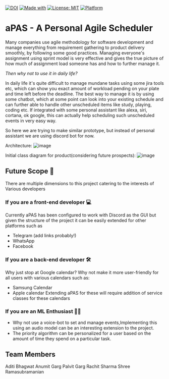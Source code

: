 [![DOI](https://zenodo.org/badge/DOI/10.5281/zenodo.5528822.svg)](https://doi.org/10.5281/zenodo.5528822)
[![Made with](https://img.shields.io/badge/Made%20with-Java-blue)](https://www.java.com/en/)
[![License: MIT](https://img.shields.io/badge/license-MIT-green)](https://github.com/elric97/CalBot/blob/master/LICENSE)
[![Platform](https://img.shields.io/badge/platform-discord-blue)](https://discord.com/)
# aPAS - A Personal Agile Scheduler
Many companies use agile methodology for software development and manage everything from requirement gathering to product delivery smoothly, by following some good practices.
Managing everyone's assignment using sprint model is very effective and gives the true picture of how much of assignment load someone has and how to further manage it.

*Then why not to use it in daily life?*

In daily life it's quite difficult to manage mundane tasks using some jira tools etc, which can show you exact amount of workload pending on your plate and time left before the deadline. The best way to manage it is by using some chatbot, which at some point can look into your existing schedule and can further able to handle other unscheduled items like study, playing, coding etc.
If integrated with some personal assistant like alexa, siri, cortana, ok google, this can actually help scheduling such unscheduled events in very easy way.

So here we are trying to make similar prototype, but instead of personal assistant we are using discord bot for now.

Architecture:
![image](https://user-images.githubusercontent.com/16212546/133550649-23125bf6-476e-435e-8f16-42a777d034fb.png)

Initial class diagram for product(considering future prospects):
![image](https://user-images.githubusercontent.com/16212546/133550846-e297d9f2-9907-4174-b1ec-d261a8b1353f.png)

## Future Scope 🐾
There are multiple dimensions to this project catering to the interests of
Various developers

### If you are a front-end developer 💻
Currently aPAS has been configured to work with Discord as the GUI but given the structure of the project it can be easily extended for other platforms such as
* Telegram (add links probably!)
* WhatsApp
* Facebook 

### If you are a back-end developer 🛠️
Why just stop at Google calendar? Why not make it more user-friendly for all users with various calendars such as:
* Samsung Calendar
* Apple calendar
Extending aPAS for these will require addition of service classes for these calendars

### If you are an ML Enthusiast 🧑‍🔬
* Why not use a voice-bot to set and manage events,Implementing this using an audio model can be an interesting extension to the project.
* The priority algorithm can be personalized for a user based on the amount of time they spend on a particular task. 

## Team Members
Aditi Bhagwat
Anumit Garg
Palvit Garg
Rachit Sharma
Shree Ramasubramanian